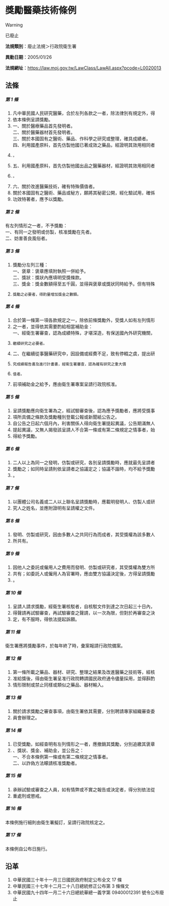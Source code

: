 # 獎勵醫藥技術條例


> [!WARNING]
> 已廢止


**法規類別**：廢止法規＞行政院衛生署

**異動日期**：2005/01/26  

**法規網址**：https://law.moj.gov.tw/LawClass/LawAll.aspx?pcode=L0020013



## 法條
##### 第 1 條
1. 凡中華民國人民研究醫藥，合於左列各款之一者，除法律別有規定外，得
1. 依本條例呈請獎勵。
1. 一、關於醫療藥品首先發明者。  
二、關於醫藥器材首先發明者。  
三、關於本國固有之醫術、藥品、作科學之研究或整理，確具成績者。  
四、利用國產原料，首先仿製他國已著成效之藥品，經證明其效用相同者
1.     。
1. 五、利用國產原料，首先仿製他國出品之醫藥器材，經證明其效用相同者
1.     。
1. 六、關於改進醫藥技術，確有特殊價值者。
1. 關於本國固有之醫術、藥品或秘方，願將其秘密公開，經化驗試用，確係
1. 功效特著者，應予以獎勵。

##### 第 2 條
有左列情形之一者，不予獎勵：  
一、有同一之發明或仿製，核准獎勵在先者。  
二、妨害善良風俗者。

##### 第 3 條
1. 獎勵分左列三種：  
一、褒章：褒章應填附執照一併給予。  
二、獎狀：獎狀內應填明受獎條款。  
三、獎金：獎金數額得至五千圓，並得與褒章或獎狀同時給予。但有特殊
1.     獎勵之必要者，得酌量增加獎金之數額。

##### 第 4 條
1. 合於第一條第一項各款規定之一，除依前條獎勵外，受獎人如有左列情形
1. 之一者，並得依其需要酌給相當補助金：  
一、經衛生署審查，認為成績特殊，才堪深造，有保送國內外研究機關，
1.     繼續研究之必要者。
1. 二、在繼續從事醫藥研究中，因設備或經費不足，致有停輟之虞，提出研
1.     究成績報告書及進行計畫書，經衛生署審查，認為確有研究之重大價
1.     值者。
1. 前項補助金之給予，應由衛生署專案呈請行政院核准。

##### 第 5 條
1. 呈請獎勵應向衛生署為之，經試驗審查後，認為應予獎勵者，應將受獎事
1. 項所具備之條款及獎勵種別登載公報或新聞紙公告之。
1. 自公告之日起六個月內，利害關係人得向衛生署提起異議，公告期滿無人
1. 提起異議，又無人揭發該呈請人不合第一條或有第二條規定之情事者，始
1. 得給予獎勵。

##### 第 6 條
1. 二人以上為同一之發明，仿製或研究，各別呈請獎勵時，應就最先呈請者
1. 獎勵之；如同時呈請則依呈請者之協議定之；協議不諧時，均不給予獎勵
1. 。

##### 第 7 條
1. 以團體公司名義或二人以上聯名呈請獎勵時，應載明發明人、仿製人或研
1. 究人之姓名，並應附證明有呈請權之文件。

##### 第 8 條
1. 發明、仿製或研究，因由多數人之共同行為而成者，其受獎權為該多數人
1. 所共有。

##### 第 9 條
1. 因他人之委託或僱用人之費用而發明、仿製或研究者，其受獎權為雙方所
1. 共有；如委託人或僱用人為官署時，應由雙方協議決定後，方得呈請獎勵
1. 。

##### 第 10 條
1. 呈請人請求獎勵，經衛生署核駁者，自核駁文件到達之次日起三十日內，
1. 得聲請再試驗審查，再試驗審查之聲請，以一次為限，但對於再審查之決
1. 定，有不服時，得依法提起訴願。

##### 第 11 條
衛生署應將獎勵事件，於每年終了時，彙案報請行政院備案。

##### 第 12 條
1. 第一條所載之藥品、器材、研究、整理之結果及改進醫藥之技術等，經核
1. 准給獎後，得由衛生署呈准行政院轉請國民政府通令儘量採用，並得斟酌
1. 情形限制或禁止同樣或類似之藥品、器材輸入。

##### 第 13 條
1. 關於請求獎勵之審查事項，由衛生署依其需要，分別聘請專家組織審查委
1. 員會辦理之。

##### 第 14 條
1. 已受獎勵，如經查明有左列情形之一者，應撤銷其獎勵，分別追繳其褒章
1. 、獎狀、獎金、補助金，並公告之：  
一、不合本條例第一條或有第二條規定之情事者。  
二、以詐偽方法矇請核准獎勵者。

##### 第 15 條
1. 承辦試驗或審查之人員，如有情弊或不實之報告或決定者，得分別依法從
1. 重處刑或懲戒。

##### 第 16 條
本條例施行細則由衛生署擬訂，呈請行政院核定之。

##### 第 17 條
本條例自公布日施行。

## 沿革
1. 中華民國三十年十一月三日國民政府制定公布全文 17 條
1. 中華民國三十七年十二月二十八日總統修正公布第 3  條條文
1. 中華民國九十四年一月二十六日總統華總一義字第 09400012391  號令公布廢止
